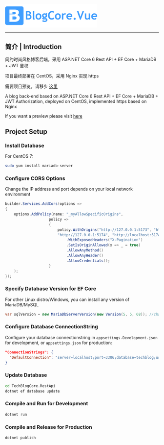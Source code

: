<img src="https://github.com/LuckyStar04/TechBlogCore.Vue/blob/master/src/assets/logo.png" height="60%" width="60%"/>

----

## 简介 | Introduction

简约时尚风格博客后端，采用 ASP.NET Core 6 Rest API + EF Core + MariaDB + JWT 鉴权

项目最终部署在 CentOS，采用 Nginx 实现 https

需要项目预览，请移步 [这里](https://lhyy2022.xyz/)

A blog back-end based on ASP.NET Core 6 Rest API + EF Core + MariaDB + JWT Authorization, deployed on CentOS, implemented https based on Nginx

If you want a preview please visit [here](https://lhyy2022.xyz/)

## Project Setup

### Install Database

For CentOS 7:

```sh
sudo yum install mariadb-server
```

### Configure CORS Options

Change the IP address and port depends on your local network environment

```cs
builder.Services.AddCors(options =>
{
    options.AddPolicy(name: "_myAllowSpecificOrigins",
                    policy =>
                    {
                        policy.WithOrigins("http://127.0.0.1:5173", "http://localhost:5173",
                        "http://127.0.0.1:5174", "http://localhost:5174", "http://192.168.2.233:5173")
                            .WithExposedHeaders("X-Pagination")
                            .SetIsOriginAllowed(x => _ = true)
                            .AllowAnyMethod()
                            .AllowAnyHeader()
                            .AllowCredentials();
                    }
    );
});
```

### Specify Database Version for EF Core

For other Linux distro/Windows, you can install any version of MariaDB/MySQL

```cs
var sqlVersion = new MariaDbServerVersion(new Version(5, 5, 68)); //change this to your database version
```

### Configure Database ConnectionString

Configure your database connectionstring in `appsettings.Development.json` for development, or `appsettings.json` for production:

```json
"ConnectionStrings": {
  "DefaultConnection": "server=localhost;port=3306;database=techblog;user=root;password=pswd"
}
```

### Update Database

```sh
cd TechBlogCore.RestApi
dotnet ef database update
```

### Compile and Run for Development

```sh
dotnet run
```

### Compile and Release for Production

```sh
dotnet publish
```
